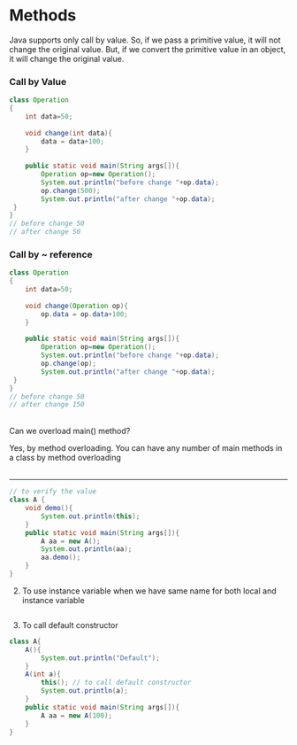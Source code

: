 # Methods


Java supports only call by value. So, if we pass a primitive value, it will not change the original value. But, if we convert the primitive value in an object, it will change the original value.


### Call by Value

```JAVA
class Operation
{  
    int data=50;  
    
    void change(int data){  
        data = data+100;
    }  
     
    public static void main(String args[]){  
        Operation op=new Operation();  
        System.out.println("before change "+op.data);  
        op.change(500);  
        System.out.println("after change "+op.data);  
 }  
}  
// before change 50 
// after change 50
```
### Call by ~ reference
 
```JAVA
class Operation
{  
    int data=50;  
    
    void change(Operation op){  
        op.data = op.data+100;
    }  
     
    public static void main(String args[]){  
        Operation op=new Operation();  
        System.out.println("before change "+op.data);  
        op.change(op);  
        System.out.println("after change "+op.data);  
 }  
}  
// before change 50 
// after change 150
```
<br>
Can we overload main() method?

Yes, by method overloading. You can have any number of 
main methods in a class by method overloading
<br>
<br>

---

```java
// to verify the value 
class A {
    void demo(){
        System.out.println(this);
    }
    public static void main(String args[]){
        A aa = new A();
        System.out.println(aa);
        aa.demo();
    }
}
```

2. To use instance variable when we have same name for both local and instance variable

```java

```

3. To call default constructor

```java
class A{
    A(){
        System.out.println("Default");
    }
    A(int a){
        this(); // to call default constructor
        System.out.println(a);
    }
    public static void main(String args[]){
        A aa = new A(100);
    }
}
```